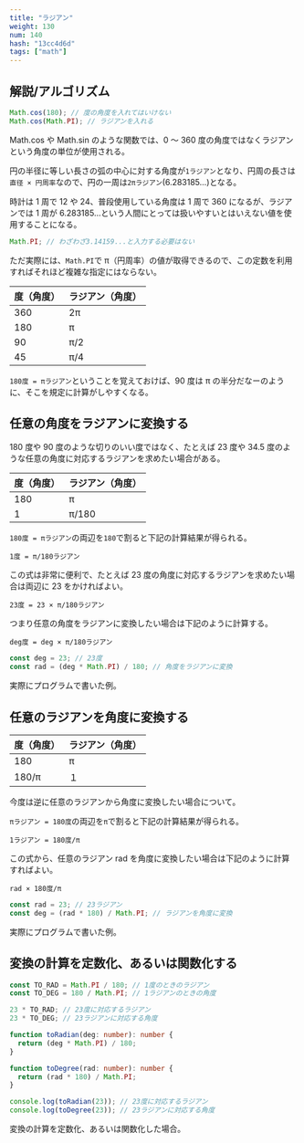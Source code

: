 ```yaml
---
title: "ラジアン"
weight: 130
num: 140
hash: "13cc4d6d"
tags: ["math"]
---
```


## 解説/アルゴリズム

```typescript
Math.cos(180); // 度の角度を入れてはいけない
Math.cos(Math.PI); // ラジアンを入れる
```

Math.cos や Math.sin のような関数では、0 ～ 360 度の角度ではなくラジアンという角度の単位が使用される。

円の半径に等しい長さの弧の中心に対する角度が`1ラジアン`となり、円周の長さは`直径 × 円周率`なので、円の一周は`2πラジアン`(6.283185...)となる。

時計は 1 周で 12 や 24、普段使用している角度は 1 周で 360 になるが、ラジアンでは 1 周が 6.283185...という人間にとっては扱いやすいとはいえない値を使用することになる。

```typescript
Math.PI; // わざわざ3.14159...と入力する必要はない
```

ただ実際には、`Math.PI`で π（円周率）の値が取得できるので、この定数を利用すればそれほど複雑な指定にはならない。

| 度（角度） | ラジアン（角度） |
| ---------- | ---------------- |
| 360        | 2π               |
| 180        | π                |
| 90         | π/2              |
| 45         | π/4              |

`180度 = πラジアン`ということを覚えておけば、90 度は π の半分だなーのように、そこを規定に計算がしやすくなる。

## 任意の角度をラジアンに変換する

180 度や 90 度のような切りのいい度ではなく、たとえば 23 度や 34.5 度のような任意の角度に対応するラジアンを求めたい場合がある。

| 度（角度） | ラジアン（角度） |
| ---------- | ---------------- |
| 180        | π                |
| 1          | π/180            |

`180度 = πラジアン`の両辺を`180`で割ると下記の計算結果が得られる。

`1度 = π/180ラジアン`

この式は非常に便利で、たとえば 23 度の角度に対応するラジアンを求めたい場合は両辺に 23 をかければよい。

`23度 = 23 × π/180ラジアン`

つまり任意の角度をラジアンに変換したい場合は下記のように計算する。

`deg度 = deg × π/180ラジアン`

```typescript
const deg = 23; // 23度
const rad = (deg * Math.PI) / 180; // 角度をラジアンに変換
```

実際にプログラムで書いた例。

## 任意のラジアンを角度に変換する

| 度（角度） | ラジアン（角度） |
| ---------- | ---------------- |
| 180        | π                |
| 180/π      | １               |

今度は逆に任意のラジアンから角度に変換したい場合について。

`πラジアン = 180度`の両辺を`π`で割ると下記の計算結果が得られる。

`1ラジアン = 180度/π`

この式から、任意のラジアン rad を角度に変換したい場合は下記のように計算すればよい。

`rad × 180度/π`

```typescript
const rad = 23; // 23ラジアン
const deg = (rad * 180) / Math.PI; // ラジアンを角度に変換
```

実際にプログラムで書いた例。

## 変換の計算を定数化、あるいは関数化する

```typescript
const TO_RAD = Math.PI / 180; // 1度のときのラジアン
const TO_DEG = 180 / Math.PI; // 1ラジアンのときの角度

23 * TO_RAD; // 23度に対応するラジアン
23 * TO_DEG; // 23ラジアンに対応する角度
```

```typescript
function toRadian(deg: number): number {
  return (deg * Math.PI) / 180;
}

function toDegree(rad: number): number {
  return (rad * 180) / Math.PI;
}

console.log(toRadian(23)); // 23度に対応するラジアン
console.log(toDegree(23)); // 23ラジアンに対応する角度
```

変換の計算を定数化、あるいは関数化した場合。
